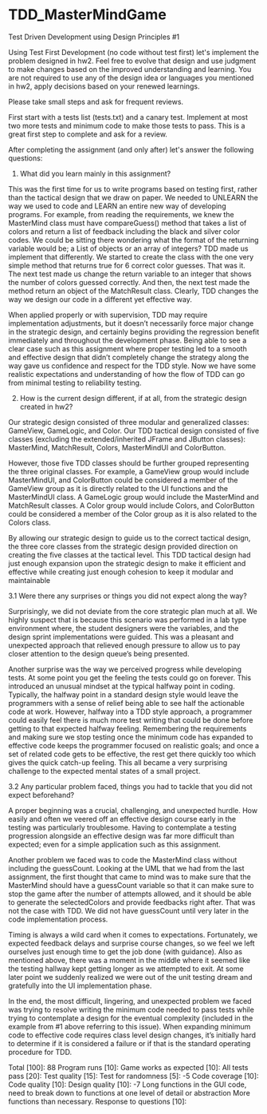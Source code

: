 # TDD_MasterMindGame
Test Driven Development using Design Principles #1


Using Test First Development (no code without test first) let's implement the problem designed in hw2. Feel free to evolve that design 
and use judgment to make changes based on the improved understanding and learning. You are not required to use any of the design idea or
languages you mentioned in hw2, apply decisions based on your renewed learnings.

Please take small steps and ask for frequent reviews.

First start with a tests list (tests.txt) and a canary test. Implement at most two more tests and minimum code to make those tests to 
pass. This is a great first step to complete and ask for a review.

After completing the assignment (and only after) let's answer the following questions:

1. What did you learn mainly in this assignment?

  This was the first time for us to write programs based on testing first, rather than the tactical design that we draw on paper. 
  We needed to UNLEARN the way we used to code and LEARN an entire new way of developing programs. For example, from reading the 
  requirements, we knew the MasterMind class must have compareGuess() method that takes a list of colors and return a list of feedback 
  including the black and silver color codes. We could be sitting there wondering what the format of the returning variable would be; 
  a List of objects or an array of integers? TDD made us implement that differently. We started to create the class with the one very
  simple method that returns true for 6 correct color guesses. That was it. The next test made us change the return variable to an 
  integer that shows the number of colors guessed correctly. And then, the next test made the method return an object of the MatchResult
  class. Clearly, TDD changes the way we design our code in a different yet effective way.

  When applied properly or with supervision, TDD may require implementation adjustments, but it doesn’t necessarily force major change
  in the strategic design, and certainly begins providing the regression benefit immediately and throughout the development phase.
  Being able to see a clear case such as this assignment where proper testing led to a smooth and effective design that didn’t
  completely change the strategy along the way gave us confidence and respect for the TDD style. Now we have some realistic expectations
  and understanding of how the flow of TDD can go from minimal testing to reliability testing.


2. How is the current design different, if at all, from the strategic design created in hw2?

  Our strategic design consisted of three modular and generalized classes: GameView, GameLogic, and Color. Our TDD tactical design 
  consisted of five classes (excluding the extended/inherited JFrame and JButton classes): MasterMind, MatchResult, Colors, MasterMindUI
  and ColorButton. 

  However, those five TDD classes should be further grouped representing the three original classes. For example, a GameView group would
  include MasterMindUI, and ColorButton could be considered a member of the GameView group as it is directly related to the UI functions
  and the MasterMindUI class. A GameLogic group would include the MasterMind and MatchResult classes. A Color group would include Colors,
  and ColorButton could be considered a member of the Color group as it is also related to the Colors class. 

  By allowing our strategic design to guide us to the correct tactical design, the three core classes from the strategic design provided
  direction on creating the five classes at the tactical level. This TDD tactical design had just enough expansion upon the strategic 
  design to make it efficient and effective while creating just enough cohesion to keep it modular and maintainable


3.1 Were there any surprises or things you did not expect along the way? 

  Surprisingly, we did not deviate from the core strategic plan much at all. We highly suspect that is because this scenario was 
  performed in a lab type environment where, the student designers were the variables, and the design sprint implementations were guided.
  This was a pleasant and unexpected approach that relieved enough pressure to allow us to pay closer attention to the design queue’s
  being presented. 

  Another surprise was the way we perceived progress while developing tests. At some point you get the feeling the tests could go on 
  forever. This introduced an unusual mindset at the typical halfway point in coding. Typically, the halfway point in a standard design 
  style would leave the programmers with a sense of relief being able to see half the actionable code at work. However, halfway into a
  TDD style approach, a programmer could easily feel there is much more test writing that could be done before getting to that expected 
  halfway feeling. Remembering the requirements and making sure we stop testing once the minimum code has expanded to effective code 
  keeps the programmer focused on realistic goals; and once a set of related code gets to be effective, the rest get there quickly too
  which gives the quick catch-up feeling. This all became a very surprising challenge to the expected mental states of a small project. 


3.2 Any particular problem faced, things you had to tackle that you did not expect beforehand?

  A proper beginning was a crucial, challenging, and unexpected hurdle. How easily and often we veered off an effective design course
  early in the testing was particularly troublesome. Having to contemplate a testing progression alongside an effective design was far
  more difficult than expected; even for a simple application such as this assignment. 

  Another problem we faced was to code the MasterMind class without including the guessCount. Looking at the UML that we had from the 
  last assignment, the first thought that came to mind was to make sure that the MasterMind should have a guessCount variable so that 
  it can make sure to stop the game after the number of attempts allowed, and it should be able to generate the selectedColors and 
  provide feedbacks right after. That was not the case with TDD. We did not have guessCount until very later in the code implementation 
  process.

  Timing is always a wild card when it comes to expectations. Fortunately, we expected feedback delays and surprise course changes, so
  we feel we left ourselves just enough time to get the job done (with guidance). Also as mentioned above, there was a moment in the
  middle where it seemed like the testing hallway kept getting longer as we attempted to exit. At some later point we suddenly realized
  we were out of the unit testing dream and gratefully into the UI implementation phase.
 
  In the end, the most difficult, lingering, and unexpected problem we faced was trying to resolve writing the minimum code needed to
  pass tests while trying to contemplate a design for the eventual complexity (included in the example from #1 above referring to this 
  issue). When expanding minimum code to effective code requires class level design changes, it’s initially hard to determine if it is 
  considered a failure or if that is the standard operating procedure for TDD.


Total [100]: 88
Program runs [10]:
Game works as expected [10]:
All tests pass [20]:
Test quality [15]:
Test for randomness [5]: -5
Code coverage [10]:
Code quality [10]:
Design quality [10]: -7
Long functions in the GUI code, need to break down to functions at one level of detail or abstraction
More functions than necessary.
Response to questions [10]:
